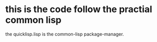 # this is the code follow the practial common lisp

the quicklisp.lisp is the common-lisp package-manager.


